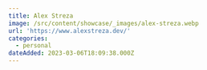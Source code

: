 ```yaml
---
title: Alex Streza
image: /src/content/showcase/_images/alex-streza.webp
url: 'https://www.alexstreza.dev/'
categories:
  - personal
dateAdded: 2023-03-06T18:09:38.000Z
---
```


